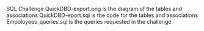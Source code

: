 SQL  Challenge
QuickDBD-export.png is the diagram of the tables and associations
QuickDBD-eport.sql is the code for the tables and associations
Empoloyees_queries.sql is the queries requested in the challenge
